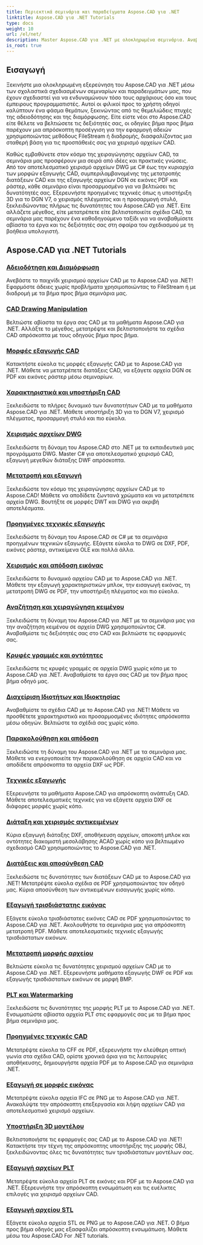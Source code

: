 ```yaml
---
title: Περιεκτικά σεμινάρια και παραδείγματα Aspose.CAD για .NET
linktitle: Aspose.CAD για .NET Tutorials
type: docs
weight: 10
url: /el/net/
description: Master Aspose.CAD για .NET με ολοκληρωμένα σεμινάρια. Αναβαθμίστε τις δεξιότητές σας στο CAD από την αδειοδότηση σε προηγμένες τεχνικές εξαγωγής. Ξεκλειδώστε τις κρυφές λειτουργίες χωρίς κόπο.
is_root: true
---
```


## Εισαγωγή

Ξεκινήστε μια ολοκληρωμένη εξερεύνηση του Aspose.CAD για .NET μέσω των σχολαστικά σχεδιασμένων σεμιναρίων και παραδειγμάτων μας, που έχουν σχεδιαστεί για να ενδυναμώνουν τόσο τους αρχάριους όσο και τους έμπειρους προγραμματιστές. Αυτοί οι φιλικοί προς το χρήστη οδηγοί καλύπτουν ένα φάσμα θεμάτων, ξεκινώντας από τις θεμελιώδεις πτυχές της αδειοδότησης και της διαμόρφωσης. Είτε είστε νέοι στο Aspose.CAD είτε θέλετε να βελτιώσετε τις δεξιότητές σας, οι οδηγίες βήμα προς βήμα παρέχουν μια απρόσκοπτη προσέγγιση για την εφαρμογή αδειών χρησιμοποιώντας μεθόδους FileStream ή διαδρομής, διασφαλίζοντας μια σταθερή βάση για τις προσπάθειές σας για χειρισμό αρχείων CAD.

Καθώς εμβαθύνετε στον κόσμο της χειραγώγησης αρχείων CAD, τα σεμινάρια μας προσφέρουν μια σειρά από ιδέες και πρακτικές γνώσεις. Από τον αποτελεσματικό χειρισμό αρχείων DWG με C# έως την κυριαρχία των μορφών εξαγωγής CAD, συμπεριλαμβανομένης της μετατροπής διατάξεων CAD και της εξαγωγής αρχείων DGN σε εικόνες PDF και ράστερ, κάθε σεμινάριο είναι προσαρμοσμένο για να βελτιώσει τις δυνατότητές σας. Εξερευνήστε προηγμένες τεχνικές όπως η υποστήριξη 3D για το DGN V7, ο χειρισμός πλέγματος και η προσαρμογή στυλό, ξεκλειδώνοντας πλήρως τις δυνατότητες του Aspose.CAD για .NET. Είτε αλλάζετε μέγεθος, είτε μετατρέπετε είτε βελτιστοποιείτε σχέδια CAD, τα σεμινάρια μας παρέχουν ένα καθοδηγούμενο ταξίδι για να αναβαθμίσετε αβίαστα τα έργα και τις δεξιότητές σας στη σφαίρα του σχεδιασμού με τη βοήθεια υπολογιστή.

## Aspose.CAD για .NET Tutorials
### [Αδειοδότηση και Διαμόρφωση](./licensing-and-configuration/)
Ανεβάστε το παιχνίδι χειρισμού αρχείων CAD με το Aspose.CAD για .NET! Εφαρμόστε άδειες χωρίς προβλήματα χρησιμοποιώντας το FileStream ή με διαδρομή με τα βήμα προς βήμα σεμινάρια μας. 
### [CAD Drawing Manipulation](./cad-drawing-manipulation/)
Βελτιώστε αβίαστα τα έργα σας CAD με τα μαθήματα Aspose.CAD για .NET. Αλλάξτε το μέγεθος, μετατρέψτε και βελτιστοποιήστε τα σχέδια CAD απρόσκοπτα με τους οδηγούς βήμα προς βήμα.
### [Μορφές εξαγωγής CAD](./cad-export-formats/)
Κατακτήστε εύκολα τις μορφές εξαγωγής CAD με το Aspose.CAD για .NET. Μάθετε να μετατρέπετε διατάξεις CAD, να εξάγετε αρχεία DGN σε PDF και εικόνες ράστερ μέσω σεμιναρίων.
### [Χαρακτηριστικά και υποστήριξη CAD](./cad-features-and-support/)
Ξεκλειδώστε το πλήρες δυναμικό των δυνατοτήτων CAD με τα μαθήματα Aspose.CAD για .NET. Μάθετε υποστήριξη 3D για το DGN V7, χειρισμό πλέγματος, προσαρμογή στυλό και πιο εύκολα.
### [Χειρισμός αρχείων DWG](./dwg-file-manipulation/)
Ξεκλειδώστε τη δύναμη του Aspose.CAD στο .NET με τα εκπαιδευτικά μας προγράμματα DWG. Master C# για αποτελεσματικό χειρισμό CAD, εξαγωγή μεγεθών διάταξης DWF απρόσκοπτα.
### [Μετατροπή και εξαγωγή](./conversion-and-export/)
Ξεκλειδώστε τον κόσμο της χειραγώγησης αρχείων CAD με το Aspose.CAD! Μάθετε να αποδίδετε ζωντανά χρώματα και να μετατρέπετε αρχεία DWG. Βουτήξτε σε μορφές DWT και DWG για ακριβή αποτελέσματα.
### [Προηγμένες τεχνικές εξαγωγής](./advanced-export-techniques/)
Ξεκλειδώστε τη δύναμη του Aspose.CAD σε C# με τα σεμινάρια προηγμένων τεχνικών εξαγωγής. Εξάγετε εύκολα το DWG σε DXF, PDF, εικόνες ράστερ, αντικείμενα OLE και πολλά άλλα.
### [Χειρισμός και απόδοση εικόνας](./image-manipulation-and-rendering/)
Ξεκλειδώστε το δυναμικό αρχείου CAD με το Aspose.CAD για .NET. Μάθετε την εξαγωγή χαρακτηριστικών μπλοκ, την εισαγωγή εικόνας, τη μετατροπή DWG σε PDF, την υποστήριξη πλέγματος και πιο εύκολα.
### [Αναζήτηση και χειραγώγηση κειμένου](./text-search-and-manipulation/)
Ξεκλειδώστε τη δύναμη του Aspose.CAD για .NET με τα σεμινάρια μας για την αναζήτηση κειμένου σε αρχεία DWG χρησιμοποιώντας C#. Αναβαθμίστε τις δεξιότητές σας στο CAD και βελτιώστε τις εφαρμογές σας.
### [Κρυφές γραμμές και οντότητες](./hidden-lines-and-entities/)
Ξεκλειδώστε τις κρυφές γραμμές σε αρχεία DWG χωρίς κόπο με το Aspose.CAD για .NET. Αναβαθμίστε τα έργα σας CAD με τον βήμα προς βήμα οδηγό μας.
### [Διαχείριση Ιδιοτήτων και Ιδιοκτησίας](./attribute-and-property-management/)
Αναβαθμίστε τα σχέδια CAD με το Aspose.CAD για .NET! Μάθετε να προσθέτετε χαρακτηριστικά και προσαρμοσμένες ιδιότητες απρόσκοπτα μέσω οδηγών. Βελτιώστε τα σχέδιά σας χωρίς κόπο.
### [Παρακολούθηση και απόδοση](./tracking-and-rendering/)
Ξεκλειδώστε τη δύναμη του Aspose.CAD για .NET με τα σεμινάρια μας. Μάθετε να ενεργοποιείτε την παρακολούθηση σε αρχεία CAD και να αποδίδετε απρόσκοπτα τα αρχεία DXF ως PDF.
### [Τεχνικές εξαγωγής](./export-techniques/)
Εξερευνήστε τα μαθήματα Aspose.CAD για απρόσκοπτη ανάπτυξη CAD. Μάθετε αποτελεσματικές τεχνικές για να εξάγετε αρχεία DXF σε διάφορες μορφές χωρίς κόπο.
### [Διάταξη και χειρισμός αντικειμένων](./layout-and-object-handling/)
Κύρια εξαγωγή διάταξης DXF, αποθήκευση αρχείων, αποκοπή μπλοκ και οντότητες διακομιστή μεσολάβησης ACAD χωρίς κόπο για βελτιωμένο σχεδιασμό CAD χρησιμοποιώντας το Aspose.CAD για .NET.
### [Διατάξεις και αποσύνθεση CAD](./cad-layouts-and-decomposition/)
Ξεκλειδώστε τις δυνατότητες των διατάξεων CAD με το Aspose.CAD για .NET! Μετατρέψτε εύκολα σχέδια σε PDF χρησιμοποιώντας τον οδηγό μας. Κύρια αποσύνθεση των αντικειμένων εισαγωγής χωρίς κόπο.
### [Εξαγωγή τρισδιάστατης εικόνας](./3d-image-export/)
Εξάγετε εύκολα τρισδιάστατες εικόνες CAD σε PDF χρησιμοποιώντας το Aspose.CAD για .NET. Ακολουθήστε τα σεμινάρια μας για απρόσκοπτη μετατροπή PDF. Μάθετε αποτελεσματικές τεχνικές εξαγωγής τρισδιάστατων εικόνων.
### [Μετατροπή μορφής αρχείου](./file-format-conversion/)
Βελτιώστε εύκολα τις δυνατότητες χειρισμού αρχείων CAD με το Aspose.CAD για .NET. Εξερευνήστε μαθήματα εξαγωγής DWF σε PDF και εξαγωγής τρισδιάστατων εικόνων σε μορφή BMP.
### [PLT και Watermarking](./plt-and-watermarking/)
Ξεκλειδώστε τις δυνατότητες της μορφής PLT με το Aspose.CAD για .NET. Ενσωματώστε αβίαστα αρχεία PLT στις εφαρμογές σας με τα βήμα προς βήμα σεμινάρια μας.
### [Προηγμένες τεχνικές CAD](./advanced-cad-techniques/)
Μετατρέψτε εύκολα το CFF σε PDF, εξερευνήστε την ελεύθερη οπτική γωνία στα σχέδια CAD, ορίστε χρονικά όρια για τις λειτουργίες αποθήκευσης, δημιουργήστε αρχεία PDF με το Aspose.CAD για σεμινάρια .NET.
### [Εξαγωγή σε μορφές εικόνας](./exporting-to-image-formats/)
Μετατρέψτε εύκολα αρχεία IFC σε PNG με το Aspose.CAD για .NET. Ανακαλύψτε την απρόσκοπτη επεξεργασία και λήψη αρχείων CAD για αποτελεσματικό χειρισμό αρχείων.
### [Υποστήριξη 3D μοντέλου](./3d-model-support/)
Βελτιστοποιήστε τις εφαρμογές σας CAD με το Aspose.CAD για .NET! Κατακτήστε την τέχνη της απρόσκοπτης υποστήριξης της μορφής OBJ, ξεκλειδώνοντας όλες τις δυνατότητες των τρισδιάστατων μοντέλων σας.
### [Εξαγωγή αρχείων PLT](./exporting-plt-files/)
Μετατρέψτε εύκολα αρχεία PLT σε εικόνες και PDF με το Aspose.CAD για .NET. Εξερευνήστε την απρόσκοπτη ενσωμάτωση και τις ευέλικτες επιλογές για χειρισμό αρχείων CAD.
### [Εξαγωγή αρχείου STL](./stl-file-export/)
Εξάγετε εύκολα αρχεία STL σε PNG με το Aspose.CAD για .NET. Ο βήμα προς βήμα οδηγός μας εξασφαλίζει απρόσκοπτη ενσωμάτωση. Μάθετε μέσω του Aspose.CAD For .NET tutorials.